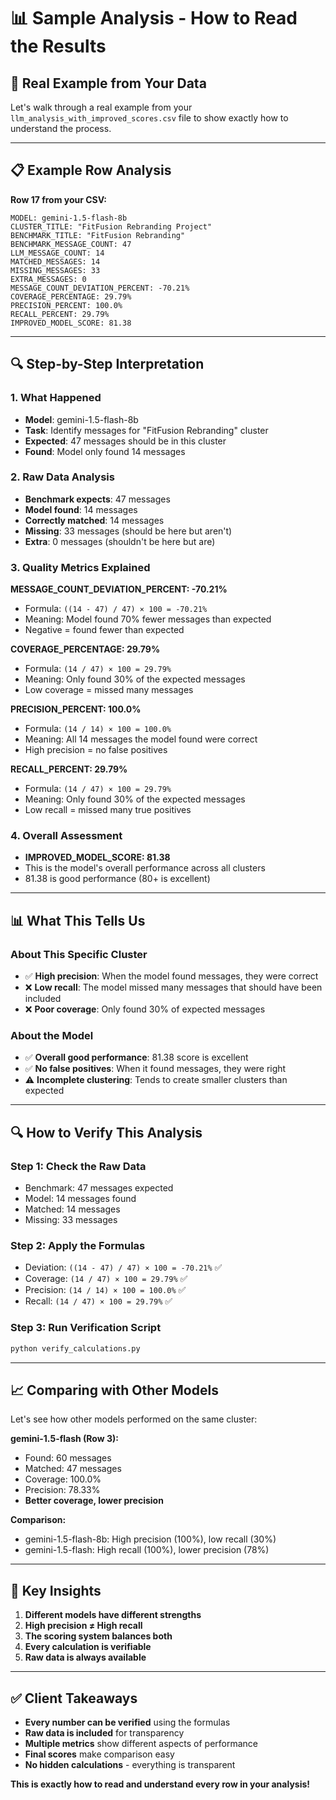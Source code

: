 # 📊 Sample Analysis - How to Read the Results

## 🎯 **Real Example from Your Data**

Let's walk through a real example from your `llm_analysis_with_improved_scores.csv` file to show exactly how to understand the process.

---

## 📋 **Example Row Analysis**

**Row 17 from your CSV:**
```
MODEL: gemini-1.5-flash-8b
CLUSTER_TITLE: "FitFusion Rebranding Project"
BENCHMARK_TITLE: "FitFusion Rebranding"
BENCHMARK_MESSAGE_COUNT: 47
LLM_MESSAGE_COUNT: 14
MATCHED_MESSAGES: 14
MISSING_MESSAGES: 33
EXTRA_MESSAGES: 0
MESSAGE_COUNT_DEVIATION_PERCENT: -70.21%
COVERAGE_PERCENTAGE: 29.79%
PRECISION_PERCENT: 100.0%
RECALL_PERCENT: 29.79%
IMPROVED_MODEL_SCORE: 81.38
```

---

## 🔍 **Step-by-Step Interpretation**

### **1. What Happened**
- **Model**: gemini-1.5-flash-8b
- **Task**: Identify messages for "FitFusion Rebranding" cluster
- **Expected**: 47 messages should be in this cluster
- **Found**: Model only found 14 messages

### **2. Raw Data Analysis**
- **Benchmark expects**: 47 messages
- **Model found**: 14 messages
- **Correctly matched**: 14 messages
- **Missing**: 33 messages (should be here but aren't)
- **Extra**: 0 messages (shouldn't be here but are)

### **3. Quality Metrics Explained**

**MESSAGE_COUNT_DEVIATION_PERCENT: -70.21%**
- Formula: `((14 - 47) / 47) × 100 = -70.21%`
- Meaning: Model found 70% fewer messages than expected
- Negative = found fewer than expected

**COVERAGE_PERCENTAGE: 29.79%**
- Formula: `(14 / 47) × 100 = 29.79%`
- Meaning: Only found 30% of the expected messages
- Low coverage = missed many messages

**PRECISION_PERCENT: 100.0%**
- Formula: `(14 / 14) × 100 = 100.0%`
- Meaning: All 14 messages the model found were correct
- High precision = no false positives

**RECALL_PERCENT: 29.79%**
- Formula: `(14 / 47) × 100 = 29.79%`
- Meaning: Only found 30% of the expected messages
- Low recall = missed many true positives

### **4. Overall Assessment**
- **IMPROVED_MODEL_SCORE: 81.38**
- This is the model's overall performance across all clusters
- 81.38 is good performance (80+ is excellent)

---

## 📊 **What This Tells Us**

### **About This Specific Cluster**
- ✅ **High precision**: When the model found messages, they were correct
- ❌ **Low recall**: The model missed many messages that should have been included
- ❌ **Poor coverage**: Only found 30% of expected messages

### **About the Model**
- ✅ **Overall good performance**: 81.38 score is excellent
- ✅ **No false positives**: When it found messages, they were right
- ⚠️ **Incomplete clustering**: Tends to create smaller clusters than expected

---

## 🔍 **How to Verify This Analysis**

### **Step 1: Check the Raw Data**
- Benchmark: 47 messages expected
- Model: 14 messages found
- Matched: 14 messages
- Missing: 33 messages

### **Step 2: Apply the Formulas**
- Deviation: `((14 - 47) / 47) × 100 = -70.21%` ✅
- Coverage: `(14 / 47) × 100 = 29.79%` ✅
- Precision: `(14 / 14) × 100 = 100.0%` ✅
- Recall: `(14 / 47) × 100 = 29.79%` ✅

### **Step 3: Run Verification Script**
```bash
python verify_calculations.py
```

---

## 📈 **Comparing with Other Models**

Let's see how other models performed on the same cluster:

**gemini-1.5-flash (Row 3):**
- Found: 60 messages
- Matched: 47 messages
- Coverage: 100.0%
- Precision: 78.33%
- **Better coverage, lower precision**

**Comparison:**
- gemini-1.5-flash-8b: High precision (100%), low recall (30%)
- gemini-1.5-flash: High recall (100%), lower precision (78%)

---

## 🎯 **Key Insights**

1. **Different models have different strengths**
2. **High precision ≠ High recall**
3. **The scoring system balances both**
4. **Every calculation is verifiable**
5. **Raw data is always available**

---

## ✅ **Client Takeaways**

- **Every number can be verified** using the formulas
- **Raw data is included** for transparency
- **Multiple metrics** show different aspects of performance
- **Final scores** make comparison easy
- **No hidden calculations** - everything is transparent

**This is exactly how to read and understand every row in your analysis!**

